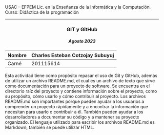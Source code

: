 USAC – EFPEM
Lic. en la Enseñanza de la Informática y la Computación.
Curso: Didáctica de la programación
 

------------

<center>
<h3>GIT y GitHub</h3GIT>
<h5></h5Agosto>Agosto 2023
</center>

|   Nombre| Charles Esteban Cotzojay Subuyuj  |
| ------------ | ------------ |
| Carné  |  201115614 |


Esta actividad tiene como propósito repasar el uso de Git y GitHub, además de utilizar
un archivo README.md, el cual es un archivo de texto que sirve como documentación
para un proyecto de software. Se encuentra en el directorio raíz del proyecto y contiene
información sobre el proyecto, como su propósito, cómo usarlo y cómo contribuir al
proyecto.
Los archivos README.md son importantes porque pueden ayudar a los usuarios a
comprender un proyecto rápidamente y a encontrar la información que necesitan para
usarlo o contribuir a él. También pueden ayudar a los desarrolladores a documentar su
código y a mantener su proyecto organizado.
El lenguaje utilizado para escribir los archivos README.md es Markdown, también se
puede utilizar HTML.
